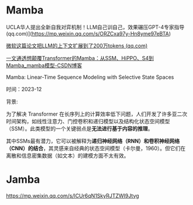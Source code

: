 # Mamba

UCLA华人提出全新自我对弈机制！LLM自己训自己，效果碾压GPT-4专家指导 (qq.com)](https://mp.weixin.qq.com/s/ORZCxa97y-Hn8yme97eBTA)





[微软这篇论文把LLM的上下文扩展到了200万tokens (qq.com)](https://mp.weixin.qq.com/s/9mcccgEICn-jU6Xl4vFltg)



[一文通透想颠覆Transformer的Mamba：从SSM、HiPPO、S4到Mamba_mamba模型-CSDN博客](https://blog.csdn.net/v_JULY_v/article/details/134923301)



Mamba: Linear-Time Sequence Modeling with Selective State Spaces

时间：2023-12



背景:

为了解决 Transformer 在长序列上的计算效率低下问题，人们开发了许多亚二次时间架构，如线性注意力、门控卷积和递归模型以及结构化状态空间模型（SSM）。此类模型的一个关键弱点是**无法进行基于内容的推理**。

其中SSMs最有潜力，它可以被解释为**递归神经网络（RNN）和卷积神经网络（CNN）的结合**，其灵感来自经典的状态空间模型（卡尔曼，1960）。但它们在离散和信息密集数据（如文本）的建模方面不太有效。





# Jamba



https://mp.weixin.qq.com/s/lCUr6qN1SkyRJTZWI9Jtvg